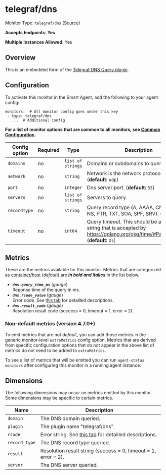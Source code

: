 <!--- GENERATED BY gomplate from scripts/docs/templates/monitor-page.md.tmpl --->

# telegraf/dns

Monitor Type: `telegraf/dns` ([Source](https://github.com/signalfx/signalfx-agent/tree/master/pkg/monitors/telegraf/monitors/dns))

**Accepts Endpoints**: **Yes**

**Multiple Instances Allowed**: Yes

## Overview

This is an embedded form of the [Telegraf DNS Query
plugin](https://github.com/influxdata/telegraf/tree/master/plugins/inputs/dns_query).


## Configuration

To activate this monitor in the Smart Agent, add the following to your
agent config:

```
monitors:  # All monitor config goes under this key
 - type: telegraf/dns
   ...  # Additional config
```

**For a list of monitor options that are common to all monitors, see [Common
Configuration](../monitor-config.md#common-configuration).**


| Config option | Required | Type | Description |
| --- | --- | --- | --- |
| `domains` | no | `list of strings` | Domains or subdomains to query. |
| `network` | no | `string` | Network is the network protocol name. (**default:** `udp`) |
| `port` | no | `integer` | Dns server port. (**default:** `53`) |
| `servers` | no | `list of strings` | Servers to query. |
| `recordType` | no | `string` | Query record type (A, AAAA, CNAME, MX, NS, PTR, TXT, SOA, SPF, SRV). (**default:** `NS`) |
| `timeout` | no | `int64` | Query timeout. This should be a duration string that is accepted by https://golang.org/pkg/time/#ParseDuration. (**default:** `2s`) |


## Metrics

These are the metrics available for this monitor.
Metrics that are categorized as
[container/host](https://docs.signalfx.com/en/latest/admin-guide/usage.html#about-custom-bundled-and-high-resolution-metrics)
(*default*) are ***in bold and italics*** in the list below.


 - ***`dns.query_time_ms`*** (*gauge*)<br>    Reponse time of the query in ms.
 - ***`dns.rcode_value`*** (*gauge*)<br>    Error code. See [this tab](https://github.com/influxdata/telegraf/tree/master/plugins/inputs/dns_query#rcode-descriptions) for detailled descriptions.
 - ***`dns.result_code`*** (*gauge*)<br>    Resolution result code (success = 0, timeout = 1, error = 2).

### Non-default metrics (version 4.7.0+)

To emit metrics that are not _default_, you can add those metrics in the
generic monitor-level `extraMetrics` config option.  Metrics that are derived
from specific configuration options that do not appear in the above list of
metrics do not need to be added to `extraMetrics`.

To see a list of metrics that will be emitted you can run `agent-status
monitors` after configuring this monitor in a running agent instance.

## Dimensions

The following dimensions may occur on metrics emitted by this monitor.  Some
dimensions may be specific to certain metrics.

| Name | Description |
| ---  | ---         |
| `domain` | The DNS domain queried. |
| `plugin` | The plugin name "telegraf/dns". |
| `rcode` | Error string. See [this tab](https://github.com/influxdata/telegraf/tree/master/plugins/inputs/dns_query#rcode-descriptions) for detailled descriptions. |
| `record_type` | The DNS record type queried. |
| `result` | Resolution result string (success = 0, timeout = 1, error = 2). |
| `server` | The DNS server queried. |



